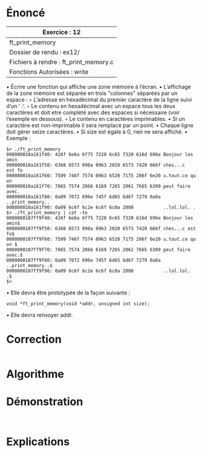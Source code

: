 # Énoncé

| Exercice : 12                         |
| ------------------------------------- |
| ft_print_memory                       |
| Dossier de rendu : ex12/              |
| Fichiers à rendre : ft_print_memory.c |
| Fonctions Autorisées : write          |
• Écrire une fonction qui affiche une zone mémoire à l’écran.
• L’affichage de la zone mémoire est séparée en trois "colonnes" séparées par un
espace :
◦ L’adresse en hexadécimal du premier caractère de la ligne suivi d’un ’ :’.
◦ Le contenu en hexadécimal avec un espace tous les deux caractères et doit etre
complété avec des espaces si nécessaire (voir l’exemple en dessous).
◦ Le contenu en caractères imprimables.
• Si un caractère est non-imprimable il sera remplacé par un point.
• Chaque ligne doit gérer seize caractères.
• Si size est égale à 0, rien ne sera affiché.
• Exemple :
```
$> ./ft_print_memory
000000010a161f40: 426f 6e6a 6f75 7220 6c65 7320 616d 696e Bonjour les amin
000000010a161f50: 6368 6573 090a 0963 2020 6573 7420 666f ches...c  est fo
000000010a161f60: 7509 746f 7574 0963 6520 7175 206f 6e20 u.tout.ce qu on 
000000010a161f70: 7065 7574 2066 6169 7265 2061 7665 6309 peut faire avec.
000000010a161f80: 0a09 7072 696e 745f 6d65 6d6f 7279 0a0a ..print_memory..
000000010a161f90: 0a09 6c6f 6c2e 6c6f 6c0a 2000           ..lol.lol. .
$> ./ft_print_memory | cat -te
0000000107ff9f40: 426f 6e6a 6f75 7220 6c65 7320 616d 696e Bonjour les amin$
0000000107ff9f50: 6368 6573 090a 0963 2020 6573 7420 666f ches...c est  fo$
0000000107ff9f60: 7509 746f 7574 0963 6520 7175 206f 6e20 u.tout.ce qu on $
0000000107ff9f70: 7065 7574 2066 6169 7265 2061 7665 6309 peut faire avec.$
0000000107ff9f80: 0a09 7072 696e 745f 6d65 6d6f 7279 0a0a ..print_memory..$
0000000107ff9f90: 0a09 6c6f 6c2e 6c6f 6c0a 2000           ..lol.lol. .$
$>
```
• Elle devra être prototypée de la façon suivante :
```
void *ft_print_memory(void *addr, unsigned int size);
```
• Elle devra renvoyer addr.
# Correction

```C

```
# Algorithme

# Démonstration

```C

```

```

```
# Explications
